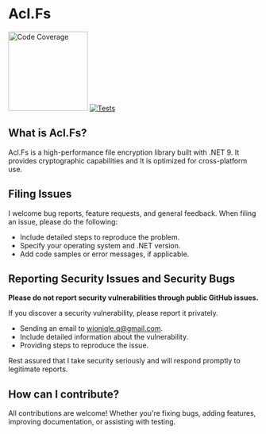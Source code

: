 # Acl.Fs

[<img src="https://img.shields.io/badge/Code%20Coverage-84%25-90EE90?logo=rider" alt="Code Coverage" style="width: 160px;">](https://github.com/user-attachments/assets/0b1d115a-cce8-429d-9476-abe0a360ae7d)
[![Tests](https://github.com/wioniqle-q/acl-lib/actions/workflows/test.yml/badge.svg?event=workflow_dispatch)](https://github.com/wioniqle-q/acl-lib/actions/workflows/test.yml)

## What is Acl.Fs?

Acl.Fs is a high-performance file encryption library built with .NET 9. It provides cryptographic capabilities and
It is optimized for cross-platform use.

## Filing Issues

I welcome bug reports, feature requests, and general feedback. When filing an issue, please do the following:

- Include detailed steps to reproduce the problem.
- Specify your operating system and .NET version.
- Add code samples or error messages, if applicable.

## Reporting Security Issues and Security Bugs

**Please do not report security vulnerabilities through public GitHub issues.**

If you discover a security vulnerability, please report it privately.

- Sending an email to wioniqle.q@gmail.com.
- Include detailed information about the vulnerability.
- Providing steps to reproduce the issue.

Rest assured that I take security seriously and will respond promptly to legitimate reports.

## How can I contribute?

All contributions are welcome! Whether you're fixing bugs, adding features, improving documentation, or assisting with
testing.


